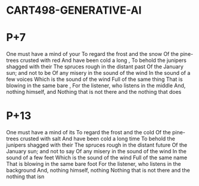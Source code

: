 # CART498-GENERATIVE-AI

# P+7

One must have a mind of your
To regard the frost and the snow
Of the pine-trees crusted with red
And have been cold a long ,
To behold the junipers shagged with their
The spruces rough in the distant past
Of the January sun; and not to be
Of any misery in the sound of the wind
In the sound of a few voices
Which is the sound of the wind
Full of the same thing
That is blowing in the same bare ,
For the listener, who listens in the middle
And, nothing himself, and
Nothing that is not there and the nothing that does

# P+13

One must have a mind of its
To regard the frost and the cold
Of the pine-trees crusted with salt
And have been cold a long time
To behold the junipers shagged with their
The spruces rough in the distant future
Of the January sun; and not to say
Of any misery in the sound of the wind
In the sound of a few feet
Which is the sound of the wind
Full of the same name
That is blowing in the same bare foot
For the listener, who listens in the background
And, nothing himself, nothing
Nothing that is not there and the nothing that isn
